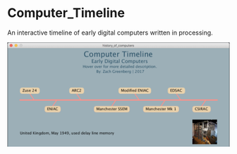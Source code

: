# Computer_Timeline
An interactive timeline of early digital computers written in processing.

![Calculator App](https://github.com/zgreenberg02/Computer_Timeline/blob/master/computerHistory.png)
